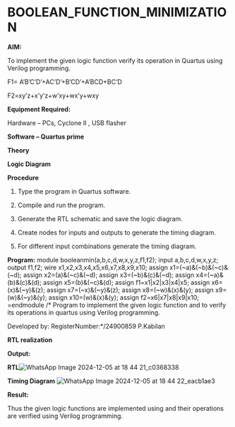 # BOOLEAN_FUNCTION_MINIMIZATION

**AIM:**

To implement the given logic function verify its operation in Quartus using Verilog programming.

F1= A’B’C’D’+AC’D’+B’CD’+A’BCD+BC’D 

F2=xy’z+x’y’z+w’xy+wx’y+wxy

**Equipment Required:**

Hardware – PCs, Cyclone II , USB flasher

**Software – Quartus prime**

**Theory**

**Logic Diagram**

**Procedure**

1.	Type the program in Quartus software.

2.	Compile and run the program.

3.	Generate the RTL schematic and save the logic diagram.

4.	Create nodes for inputs and outputs to generate the timing diagram.

5.	For different input combinations generate the timing diagram.


**Program:**
module booleanmin(a,b,c,d,w,x,y,z,f1,f2);
input a,b,c,d,w,x,y,z;
output f1,f2;
wire x1,x2,x3,x4,x5,x6,x7,x8,x9,x10;
assign x1=(~a)&(~b)&(~c)&(~d);
assign x2=(a)&(~c)&(~d);
assign x3=(~b)&(c)&(~d);
assign x4=(~a)&(b)&(c)&(d);
assign x5=(b)&(~c)&(d);
assign f1=x1|x2|x3|x4|x5;
assign x6=(x)&(~y)&(z);
assign x7=(~x)&(~y)&(z);
assign x8=(~w)&(x)&(y);
assign x9=(w)&(~y)&(y);
assign x10=(w)&(x)&(y);
assign f2=x6|x7|x8|x9|x10;
=endmodule
/* Program to implement the given logic function and to verify its operations in quartus using Verilog programming. 

Developed by: RegisterNumber:*/24900859 P.Kabilan


**RTL realization**

**Output:**

**RTL**![WhatsApp Image 2024-12-05 at 18 44 21_c0368338](https://github.com/user-attachments/assets/6569a80f-349a-4db9-884c-dad9482dbcf7)


**Timing Diagram**
![WhatsApp Image 2024-12-05 at 18 44 22_eacb1ae3](https://github.com/user-attachments/assets/0e644280-1ee9-4c17-82c0-aceed9bf4818)

**Result:**

Thus the given logic functions are implemented using and their operations are verified using Verilog programming.


